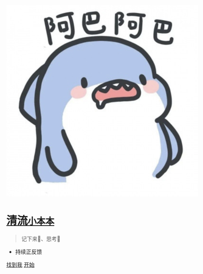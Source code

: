 ![logo](_media/avatar.png ':size=100x100')

# [清流<small>小本本</small>](http://iosoon.cn/#/?id=清流的小本本)

> 记下来📒、思考🤔

- 持续正反馈

[找到我](https://github.com/soonio)
[开始](#清流的小本本)
